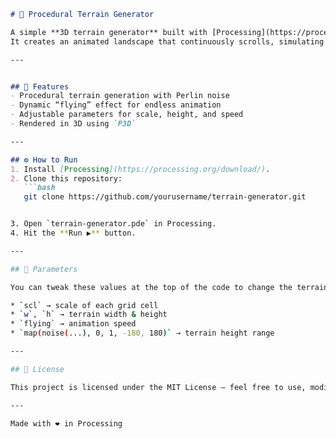 ````markdown
# 🌄 Procedural Terrain Generator

A simple **3D terrain generator** built with [Processing](https://processing.org/) using **Perlin noise**.  
It creates an animated landscape that continuously scrolls, simulating flying over mountains.

---


## 🚀 Features
- Procedural terrain generation with Perlin noise  
- Dynamic “flying” effect for endless animation  
- Adjustable parameters for scale, height, and speed  
- Rendered in 3D using `P3D`  

---

## ⚙️ How to Run
1. Install [Processing](https://processing.org/download/).  
2. Clone this repository:  
   ```bash
   git clone https://github.com/yourusername/terrain-generator.git


3. Open `terrain-generator.pde` in Processing.
4. Hit the **Run ▶** button.

---

## 🔧 Parameters

You can tweak these values at the top of the code to change the terrain look:

* `scl` → scale of each grid cell
* `w`, `h` → terrain width & height
* `flying` → animation speed
* `map(noise(...), 0, 1, -180, 180)` → terrain height range

---

## 📄 License

This project is licensed under the MIT License — feel free to use, modify, and share.

---

Made with ❤️ in Processing
````

